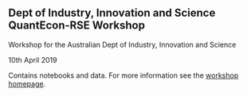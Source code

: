 ## Dept of Industry, Innovation and Science QuantEcon-RSE Workshop


Workshop for the Australian Dept of Industry, Innovation and Science 

10th April 2019

Contains notebooks and data.  For more information see the [workshop homepage](https://quantecon.org/department-of-industry-innovation-and-science).
